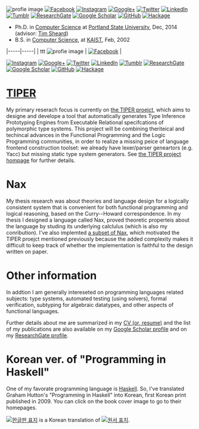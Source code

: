 ![profie image](http://kyagrd.github.io/images/kya_face.jpg)
[![Facebook](http://kyagrd.github.io/images/fb_icon32.png)](http://facebook.com/kyagrd)
[![Instagram](http://peakresultsnutrition.ca/wp-content/uploads/2015/03/instagram-icon-32x32.png)](https://www.instagram.com/kyagrd/)
[![Google+](http://kyagrd.github.io/images/gplus_icon32.png)](https://plus.google.com/+안기영)
[![Twitter](http://kyagrd.github.io/images/twitter_icon32.png)](https://twitter.com/kyagrd)
[![LinkedIn](http://kyagrd.github.io/images/linkedin_icon32.png)](https://linkedin.com/in/kyagrd)
[![Tumblr](http://kyagrd.github.io/images/tumblr_icon32.png)](http://kyagrd.tumblr.com/)
[![ResearchGate](http://kyagrd.github.io/images/resgate_icon32.png)](https://www.researchgate.net/profile/Ki_Yung_Ahn)
[![Google Scholar](http://media.mybrowseraddon.com/icons/google-scholar32.png)](https://scholar.google.com/citations?user=n-GwE98AAAAJ)
[![GitHub](https://scan.coverity.com/assets/GitHub-Mark-32px-118dd57243de3bb50984e51a14f61522.png)](https://github.com/kyagrd/)
[![Hackage](http://www.vectorlogo.zone/logos/haskell/haskell-icon.svg)](https://hackage.haskell.org/user/KiYungAhn)
* Ph.D. in [Computer Science](http://cs.pdx.edu/)
  at [Portland State University](http://www.pdx.edu/), Dec, 2014
(advisor: [Tim Sheard](http://cs.pdx.edu/~sheard/))
* B.S. in [Computer Science](http://cs.kaist.ac.kr/),
  at [KAIST](http://www.kaist.ac.kr/), Feb, 2002

|-----|-----|
| ttt ![profie image](http://kyagrd.github.io/images/kya_face.jpg) | [![Facebook](http://kyagrd.github.io/images/fb_icon32.png)](http://facebook.com/kyagrd) |


[![Instagram](http://peakresultsnutrition.ca/wp-content/uploads/2015/03/instagram-icon-32x32.png)](https://www.instagram.com/kyagrd/) [![Google+](http://kyagrd.github.io/images/gplus_icon32.png)](https://plus.google.com/+안기영) [![Twitter](http://kyagrd.github.io/images/twitter_icon32.png)](https://twitter.com/kyagrd) [![LinkedIn](http://kyagrd.github.io/images/linkedin_icon32.png)](https://linkedin.com/in/kyagrd) [![Tumblr](http://kyagrd.github.io/images/tumblr_icon32.png)](http://kyagrd.tumblr.com/) [![ResearchGate](http://kyagrd.github.io/images/resgate_icon32.png)](https://www.researchgate.net/profile/Ki_Yung_Ahn) [![Google Scholar](http://media.mybrowseraddon.com/icons/google-scholar32.png)](https://scholar.google.com/citations?user=n-GwE98AAAAJ) [![GitHub](https://scan.coverity.com/assets/GitHub-Mark-32px-118dd57243de3bb50984e51a14f61522.png)](https://github.com/kyagrd/) [![Hackage](http://www.vectorlogo.zone/logos/haskell/haskell-icon.svg)](https://hackage.haskell.org/user/KiYungAhn)



# [TIPER](http://kyagrd.github.io/tiper/)
My primary reserach focus is currently on [the TIPER proejct](http://kyagrd.github.io/tiper/),
which aims to designe and develope a tool that automatically generates
Type Inference Prototyping Engines from Executable Relational specifcations
of polymorphic type systems. This project will be combining theriteical
and techincal advances in the Functional Programming
and the Logic Programming communities, in order to
realize a missing peice of language frontend construction toolset:
we already have lexer/parser geneartors (e.g. Yacc) but missing
static type system generators.
See [the TIPER project hompage](http://kyagrd.github.io/tiper/) for further details.


# Nax
My thesis research was about theories and language design for
a logically consistent system that is convenient for both
functional programming and logical reasoning, based on the Curry--Howard correspondence.
In my thesis I designed a language called Nax, proved theoretic properteis about
the language by studing its underlying calclulus (which is also my conribution).
I've also implemted [a subset of Nax](http://kyagrd.github.io/mininax),
which motivated the TIPER proejct mentioned previously because
the added complexity makes it difficult to keep track of
whether the implementation is faithful to the design written on paper.


# Other information
In addtion I am generally intereseted on programming languages related subjects:
type systems, automated testing (using solvers), formal verification,
subtyping for algebraic datatypes, and other aspects of functional languages.

Further details about me are summarized in
my [CV (or, resume)](https://www.dropbox.com/s/t5l62rtlmsac6q1/kyagrd_tumblr_cv.pdf)
and
the list of my publications are also available on
my [Google Scholar profile](http://scholar.google.com/citations?user=n-GwE98AAAAJ&view_op=list_works&sortby=pubdate)
and
on my [ResearchGate profile](https://www.researchgate.net/profile/Ki_Yung_Ahn/publications).

<!--
my [Research Plan](https://www.dropbox.com/s/bgg2rs9dw3x6eol/kyagrd_tumblr_resplan.pdf).
-->


# Korean ver. of "Programming in Haskell"
One of my favorate programming language is [Haskell](http://haskell.org/).
So, I've translated Graham Hutton's "Programming in Haskell" into Korean,
first Korean print published in 2009.
You can click on the book cover image to go to their homepages.

<a title="Click to move to the Korean version hompage" href="https://kyagrd.github.io/haskell/">
<img alt="한글판 표지" src="http://kyagrd.github.io/haskell/images/pihko_front_small.jpg" /></a> is
a Korean translation of
<a title="Click to move to the orignal English version homepage" href="http://cs.nott.ac.uk/~gmh/book.html">
<img alt="원서 표지" src="http://kyagrd.github.io/haskell/images/pih_front_small.gif" /></a>.
